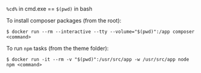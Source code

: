`%cd%` in cmd.exe == `$(pwd)` in bash

To install composer packages (from the root):
```
$ docker run --rm --interactive --tty --volume="$(pwd)":/app composer <command>
```

To run `npm` tasks (from the theme folder):
```
$ docker run -it --rm -v "$(pwd)":/usr/src/app -w /usr/src/app node npm <command>
```
